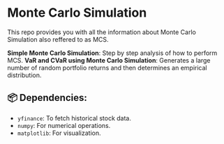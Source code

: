 # Monte Carlo Simulation
This repo provides you with all the information about Monte Carlo Simulation also reffered to as MCS.

**Simple Monte Carlo Simulation**: Step by step analysis of how to perform MCS.
**VaR and CVaR using Monte Carlo Simulation**: Generates a large number of random portfolio returns and then determines an empirical distribution.


## 📦 Dependencies:

- `yfinance`: To fetch historical stock data.
- `numpy`: For numerical operations.
- `matplotlib`: For visualization.
